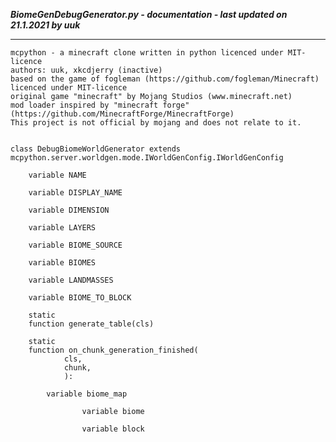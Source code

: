 ***BiomeGenDebugGenerator.py - documentation - last updated on 21.1.2021 by uuk***
___

    mcpython - a minecraft clone written in python licenced under MIT-licence
    authors: uuk, xkcdjerry (inactive)
    based on the game of fogleman (https://github.com/fogleman/Minecraft) licenced under MIT-licence
    original game "minecraft" by Mojang Studios (www.minecraft.net)
    mod loader inspired by "minecraft forge" (https://github.com/MinecraftForge/MinecraftForge)
    This project is not official by mojang and does not relate to it.


    class DebugBiomeWorldGenerator extends  mcpython.server.worldgen.mode.IWorldGenConfig.IWorldGenConfig 

        variable NAME

        variable DISPLAY_NAME

        variable DIMENSION

        variable LAYERS

        variable BIOME_SOURCE

        variable BIOMES

        variable LANDMASSES

        variable BIOME_TO_BLOCK

        static
        function generate_table(cls)

        static
        function on_chunk_generation_finished(
                cls,
                chunk,
                ):

            variable biome_map

                    variable biome

                    variable block